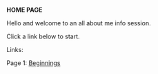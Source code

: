 **HOME PAGE**

Hello and welcome to an all about me info session.

Click a link below to start. 

Links:

Page 1: [Beginnings](Beginnings)
